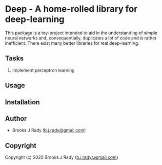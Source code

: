 # Deep - A home-rolled library for deep-learning

This package is a toy-project intended to aid in the understanding of simple
neural networks and, consequentially, duplicates a lot of code and is rather
inefficient. There exist many better libraries for real deep-learning.

## Tasks

1. Implement perceptron learning

## Usage

## Installation

## Author

* Brooks J Rady (b.j.rady@gmail.com)

## Copyright

Copyright (c) 2020 Brooks J Rady (b.j.rady@gmail.com)
